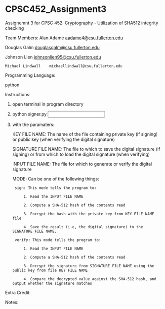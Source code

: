 # CPSC452_Assignment3
Assignemnt 3 for CPSC 452: Cryptography - Utilization of SHA512 integrity checking


Team Members:
    Alan Adame          aadame4@csu.fullerton.edu

   Douglas Galm        douglasgalm@csu.fullerton.edu

   Johnson Lien        johnsonlien95@csu.fullerton.edu

    Michael Lindwall    michaellindwall@csu.fullerton.edu




Programming Language:

python

Instructions:
1. open terminal in program directory

2. python signer.py <KEY FILE NAME> <SIGNATURE FILE NAME> <INPUT FILE NAME> <MODE>
    
3. with the paramaters:

    KEY FILE NAME: The name of the file containing private key (if signing) or public key (when verifying the digital signature)
    
    SIGNATURE FILE NAME: The file to which to save the digital signature (if signing) or from which to load the digital signature (when verifying)
    
    INPUT FILE NAME: The file for which to generate or verify the digital signature
    
    MODE: Can be one of the following things:
    
        sign: This mode tells the program to:
        
            1. Read the INPUT FILE NAME
            
            2. Compute a SHA-512 hash of the contents read
            
            3. Encrypt the hash with the private key from KEY FILE NAME file
            
            4. Save the result (i.e, the digital signature) to the SIGNATURE FILE NAME.
            
        verify: This mode tells the program to:
        
            1. Read the INPUT FILE NAME
            
            2. Compute a SHA-512 hash of the contents read
            
            3. Decrypt the signature from SIGNATURE FILE NAME using the public key from file KEY FILE NAME
            
            4. Compare the decrypted value against the SHA-512 hash, and output whether the signature matches
            
 
 Extra Credit:

 Notes:
